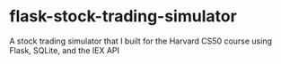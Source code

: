 # flask-stock-trading-simulator
A stock trading simulator that I built for the Harvard CS50 course using Flask, SQLite, and the IEX API 

